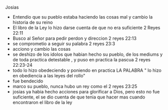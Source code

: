 Josias

- Entendio que su pueblo estaba haciendo las cosas mal y cambio la historia de su reino
- El libro de la Ley lo hizo darse cuenta de que no era suficiente 2 Reyes 22:11
- Busco al Señor para pedir perdon y direccion 2 reyes 22:13
- se comprometio a seguir su palabra 2 reyes 23:3
- acciono y cambio las cosas
- se deshizo de los idolos que habian hecho su pueblo, de los mediums y de toda practica detestable , y puso en practica la pascua 2 reyes 22:23-24
- todo lo hizo obedeciendo y poniendo en practica LA PALABRA " lo hizo en obediencia a las leyes del rollo"
- fue bendecido
- marco su pueblo, nunca hubo un rey como el 2 reyes 23:25
- josias ya habia hecho acciones para glorificar a Dios, pero esto no fue suficiente, el se dio cuenta de que tenia que hacer mas cuando encontraron el libro de la ley